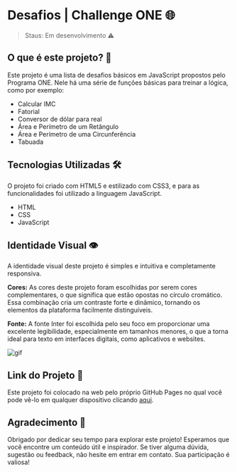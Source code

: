# Desafios | Challenge ONE 🌐

> Staus: Em desenvolvimento ⚠️

## O que é este projeto? 🚀

Este projeto é uma lista de desafios básicos em JavaScript propostos pelo Programa ONE. Nele há uma série de funções básicas para treinar a lógica, como por exemplo:

- Calcular IMC
- Fatorial
- Conversor de dólar para real
- Área e Perímetro de um Retângulo
- Área e Perímetro de uma Circunferência
- Tabuada

## Tecnologias Utilizadas 🛠️

O projeto foi criado com HTML5 e estilizado com CSS3, e para as funcionalidades foi utilizado a linguagem JavaScript.

- HTML
- CSS
- JavaScript

## Identidade Visual 👁️

A identidade visual deste projeto é simples e intuitiva e completamente responsiva. 

**Cores:** As cores deste projeto foram escolhidas por serem cores complementares, o que significa que estão opostas no círculo cromático. Essa combinação cria um contraste forte e dinâmico, tornando os elementos da plataforma facilmente distinguíveis.

**Fonte:** A fonte Inter foi escolhida pelo seu foco em proporcionar uma excelente legibilidade, especialmente em tamanhos menores, o que a torna ideal para texto em interfaces digitais, como aplicativos e websites.

![gif](https://github.com/Elociny/desafiosONE3/assets/90219522/10c15a8f-ad61-428b-bff3-ed35128679d2)

## Link do Projeto 🔗

Este projeto foi colocado na web pelo próprio GitHub Pages no qual você pode vê-lo em qualquer dispositivo clicando [aqui](https://elociny.github.io/desafiosONE3/).

## Agradecimento 🙏

Obrigado por dedicar seu tempo para explorar este projeto! Esperamos que você encontre um conteúdo útil e inspirador. Se tiver alguma dúvida, sugestão ou feedback, não hesite em entrar em contato. Sua participação é valiosa!
